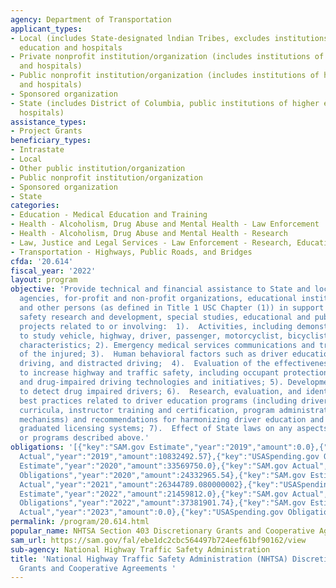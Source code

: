 ```yaml
---
agency: Department of Transportation
applicant_types:
- Local (includes State-designated lndian Tribes, excludes institutions of higher
  education and hospitals
- Private nonprofit institution/organization (includes institutions of higher education
  and hospitals)
- Public nonprofit institution/organization (includes institutions of higher education
  and hospitals)
- Sponsored organization
- State (includes District of Columbia, public institutions of higher education and
  hospitals)
assistance_types:
- Project Grants
beneficiary_types:
- Intrastate
- Local
- Other public institution/organization
- Public nonprofit institution/organization
- Sponsored organization
- State
categories:
- Education - Medical Education and Training
- Health - Alcoholism, Drug Abuse and Mental Health - Law Enforcement
- Health - Alcoholism, Drug Abuse and Mental Health - Research
- Law, Justice and Legal Services - Law Enforcement - Research, Education, Training
- Transportation - Highways, Public Roads, and Bridges
cfda: '20.614'
fiscal_year: '2022'
layout: program
objective: 'Provide technical and financial assistance to State and local government
  agencies, for-profit and non-profit organizations, educational institutions, hospitals,
  and other persons (as defined in Title 1 USC Chapter (1)) in support of highway
  safety research and development, special studies, educational and public awareness
  projects related to or involving:  1).  Activities, including demonstration projects
  to study vehicle, highway, driver, passenger, motorcyclist, bicyclist, and pedestrian
  characteristics; 2). Emergency medical services communications and transportation
  of the injured; 3).  Human behavioral factors such as driver education, impaired
  driving, and distracted driving;  4).  Evaluation of the effectiveness of countermeasures
  to increase highway and traffic safety, including occupant protection and alcohol-
  and drug-impaired driving technologies and initiatives; 5). Development of technologies
  to detect drug impaired drivers; 6).  Research, evaluation, and identification of
  best practices related to driver education programs (including driver education
  curricula, instructor training and certification, program administration, and delivery
  mechanisms) and recommendations for harmonizing driver education and multistage
  graduated licensing systems; 7).  Effect of State laws on any aspects, activities,
  or programs described above.'
obligations: '[{"key":"SAM.gov Estimate","year":"2019","amount":0.0},{"key":"SAM.gov
  Actual","year":"2019","amount":10832492.57},{"key":"USASpending.gov Obligations","year":"2019","amount":18721295.09},{"key":"SAM.gov
  Estimate","year":"2020","amount":33569750.0},{"key":"SAM.gov Actual","year":"2020","amount":65564802.660000004},{"key":"USASpending.gov
  Obligations","year":"2020","amount":24332965.54},{"key":"SAM.gov Estimate","year":"2021","amount":76369228.0},{"key":"SAM.gov
  Actual","year":"2021","amount":26344789.080000002},{"key":"USASpending.gov Obligations","year":"2021","amount":22707801.24},{"key":"SAM.gov
  Estimate","year":"2022","amount":21459812.0},{"key":"SAM.gov Actual","year":"2022","amount":26264317.59},{"key":"USASpending.gov
  Obligations","year":"2022","amount":37381901.74},{"key":"SAM.gov Estimate","year":"2023","amount":28095865.65},{"key":"SAM.gov
  Actual","year":"2023","amount":0.0},{"key":"USASpending.gov Obligations","year":"2023","amount":28512938.72}]'
permalink: /program/20.614.html
popular_name: NHTSA Section 403 Discretionary Grants and Cooperative Agreements
sam_url: https://sam.gov/fal/ebe1dc2cbc564497b724eef61bf90162/view
sub-agency: National Highway Traffic Safety Administration
title: 'National Highway Traffic Safety Administration (NHTSA) Discretionary Safety
  Grants and Cooperative Agreements '
---
```

